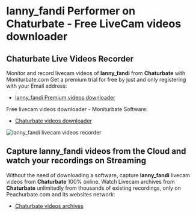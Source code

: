 # lanny_fandi Performer on Chaturbate - Free LiveCam videos downloader

## Chaturbate Live Videos Recorder

Monitor and record livecam videos of **lanny_fandi** from **Chaturbate** with Moniturbate.com
Get a premium trial for free by just and only registering with your Email address:
* [lanny_fandi Premium videos downloader](https://moniturbate.com/request-demo-licence-key.html)

Free livecam videos downloader - Moniturbate Software:
* [Chaturbate videos downloader](https://moniturbate.com/moniturbate-download-software.html)

![lanny_fandi livecam videos recorder](https://peachurnet.com/templates/moniturbate-software.png)


## Capture lanny_fandi videos from the Cloud and watch your recordings on Streaming

Without the need of downloading a software, capture **lanny_fandi** livecam videos from **Chaturbate** 100% online.
Watch Livecam archives from **Chaturbate** unlimitedly from thousands of existing recordings, only on Peachurbate.com and its websites network:
* [Chaturbate videos archives](https://peachurnet.com/)